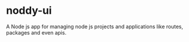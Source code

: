 # noddy-ui
A Node js app for managing node js projects and applications like routes, packages and even apis.
